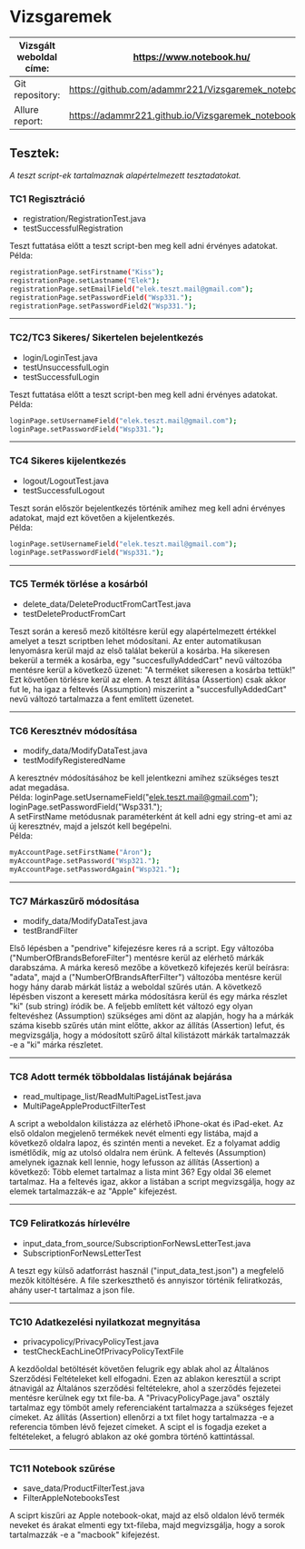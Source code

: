 # Vizsgaremek
| Vizsgált weboldal címe: | https://www.notebook.hu/ |
| ------ | ------ |
| Git repository: | https://github.com/adammr221/Vizsgaremek_notebook |
| Allure report: | https://adammr221.github.io/Vizsgaremek_notebook/13/ |

## Tesztek:
<em>A teszt script-ek tartalmaznak alapértelmezett tesztadatokat.</em>

### TC1 Regisztráció
- registration/RegistrationTest.java
- testSuccessfulRegistration

Teszt futtatása előtt a teszt script-ben meg kell adni érvényes adatokat.   
Példa:
```sh
registrationPage.setFirstname("Kiss");  
registrationPage.setLastname("Elek");  
registrationPage.setEmailField("elek.teszt.mail@gmail.com");  
registrationPage.setPasswordField("Wsp331.");  
registrationPage.setPasswordField2("Wsp331."); 
``` 

-----

### TC2/TC3 Sikeres/ Sikertelen bejelentkezés
- login/LoginTest.java
- testUnsuccessfulLogin
- testSuccessfulLogin

Teszt futtatása előtt a teszt script-ben meg kell adni érvényes adatokat.  
Példa:
```sh
loginPage.setUsernameField("elek.teszt.mail@gmail.com");  
loginPage.setPasswordField("Wsp331."); 
``` 

-----

### TC4 Sikeres kijelentkezés
- logout/LogoutTest.java
- testSuccessfulLogout

Teszt során először bejelentkezés történik amihez meg kell adni érvényes adatokat,
majd ezt követően a kijelentkezés.  
Példa:
```sh
loginPage.setUsernameField("elek.teszt.mail@gmail.com");  
loginPage.setPasswordField("Wsp331.");  
```

-----

### TC5 Termék törlése a kosárból
- delete_data/DeleteProductFromCartTest.java
- testDeleteProductFromCart

Teszt során a kereső mező kitöltésre kerül egy alapértelmezett értékkel amelyet a teszt scriptben lehet módosítani. Az enter automatikusan lenyomásra kerül majd az első találat bekerül a kosárba. Ha sikeresen bekerül a termék a kosárba, egy "succesfullyAddedCart" nevű változóba mentésre kerül a következő üzenet: "A terméket sikeresen a kosárba tettük!" Ezt követően törlésre kerül az elem.
A teszt állítása (Assertion) csak akkor fut le, ha igaz a feltevés (Assumption) miszerint a "succesfullyAddedCart" nevű változó tartalmazza a fent említett üzenetet.

-----

### TC6 Keresztnév módosítása
- modify_data/ModifyDataTest.java
- testModifyRegisteredName

A keresztnév módosításához be kell jelentkezni amihez szükséges teszt adat megadása.  
Példa:
loginPage.setUsernameField("elek.teszt.mail@gmail.com");  
loginPage.setPasswordField("Wsp331.");  
A setFirstName metódusnak paraméterként át kell adni egy string-et ami az új keresztnév, majd a jelszót kell begépelni.  
Példa:
```sh
myAccountPage.setFirstName("Áron");  
myAccountPage.setPassword("Wsp321.");  
myAccountPage.setPasswordAgain("Wsp321.");  
```

-----


### TC7 Márkaszűrő módosítása
- modify_data/ModifyDataTest.java
- testBrandFilter

Első lépésben a "pendrive" kifejezésre keres rá a script.
Egy változóba ("NumberOfBrandsBeforeFilter") mentésre kerül az elérhető márkák darabszáma.
A márka kereső mezőbe a következő kifejezés kerül beírásra: "adata", majd a ("NumberOfBrandsAfterFilter")
változóba mentésre kerül hogy hány darab márkát listáz a weboldal szűrés után.
A következő lépésben viszont a keresett márka módosításra kerül és egy márka részlet "ki" (sub string) íródik be.
A feljebb említett két változó egy olyan feltevéshez (Assumption) szükséges ami dönt az alapján, hogy ha a márkák száma kisebb szűrés után mint előtte, akkor az állítás (Assertion) lefut, és megvizsgálja, hogy a módosított szűrő által kilistázott márkák tartalmazzák -e a "ki" márka részletet.

-----

### TC8 Adott termék többoldalas listájának bejárása
- read_multipage_list/ReadMultiPageListTest.java
- MultiPageAppleProductFilterTest

A script a weboldalon kilistázza az elérhető iPhone-okat és iPad-eket. Az első oldalon megjelenő termékek nevét elmenti egy listába, majd
a következő oldalra lapoz, és szintén menti a neveket. Ez a folyamat addig ismétlődik, míg az utolsó oldalra nem érünk.
A feltevés (Assumption) amelynek igaznak kell lennie, hogy lefusson az állítás (Assertion) a következő: Több elemet tartalmaz a lista mint 36?
Egy oldal 36 elemet tartalmaz. Ha a feltevés igaz, akkor a listában a script megvizsgálja, hogy az elemek tartalmazzák-e az "Apple" kifejezést.

-----

### TC9 Feliratkozás hírlevélre
- input_data_from_source/SubscriptionForNewsLetterTest.java
- SubscriptionForNewsLetterTest

A teszt egy külső adatforrást használ ("input_data_test.json") a megfelelő mezők kitöltésére.
A file szerkeszthető és annyiszor történik feliratkozás, ahány user-t tartalmaz a json file.

-----

### TC10 Adatkezelési nyilatkozat megnyitása
- privacypolicy/PrivacyPolicyTest.java
- testCheckEachLineOfPrivacyPolicyTextFile

A kezdőoldal betöltését követően felugrik egy ablak ahol az Általános Szerződési Feltételeket kell elfogadni.
Ezen az ablakon keresztül a script átnavigál az Általános szerződési feltételekre, ahol a szerződés fejezetei mentésre kerülnek egy txt file-ba. A "PrivacyPolicyPage.java" osztály tartalmaz egy tömböt amely referenciaként tartalmazza a szükséges fejezet címeket.
Az állítás (Assertion) ellenőrzi a txt filet hogy tartalmazza -e a referencia tömben lévő fejezet címeket.
A scipt el is fogadja ezeket a feltételeket, a felugró ablakon az oké gombra történő kattintással.

-----

### TC11 Notebook szűrése
- save_data/ProductFilterTest.java
- FilterAppleNotebooksTest

A sciprt kiszűri az Apple notebook-okat, majd az első oldalon lévő termék neveket és árakat elmenti egy txt-fileba, majd megvizsgálja, hogy a sorok tartalmazzák -e a "macbook" kifejezést.


 









